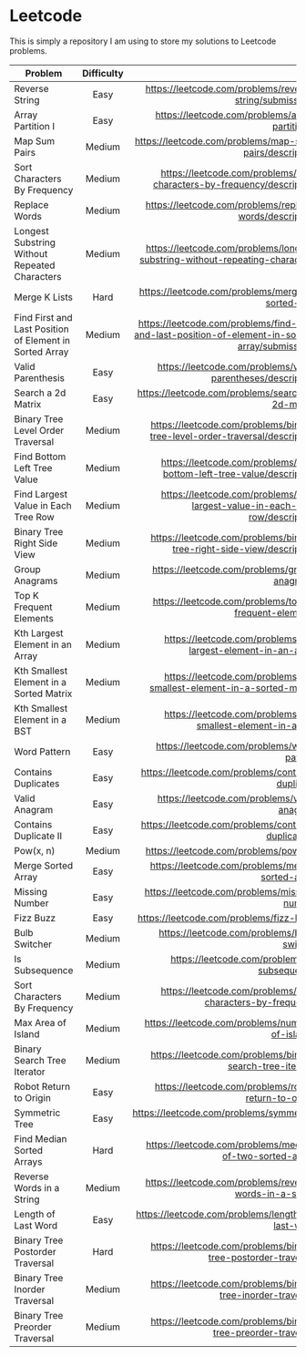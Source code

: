 # Leetcode

This is simply a repository I  am using to store my solutions to Leetcode 
problems.

| Problem        | Difficulty           | Link  |
| ------------- |:-------------:| -----:|
| Reverse String      | Easy | https://leetcode.com/problems/reverse-string/submissions/ |
| Array Partition I| Easy |https://leetcode.com/problems/array-partition-i/|
| Map Sum Pairs| Medium |https://leetcode.com/problems/map-sum-pairs/description/|
| Sort Characters By Frequency |Medium|https://leetcode.com/problems/sort-characters-by-frequency/description/|
| Replace Words| Medium |https://leetcode.com/problems/replace-words/description/|
| Longest Substring Without Repeated Characters|Medium|https://leetcode.com/problems/longest-substring-without-repeating-characters/|
| Merge K Lists| Hard| https://leetcode.com/problems/merge-k-sorted-lists/|
| Find First and Last Position of Element in Sorted Array| Medium| https://leetcode.com/problems/find-first-and-last-position-of-element-in-sorted-array/submissions/|
| Valid Parenthesis| Easy|https://leetcode.com/problems/valid-parentheses/description/|
| Search a 2d Matrix|Easy|https://leetcode.com/problems/search-a-2d-matrix/|
| Binary Tree Level Order Traversal|Medium|https://leetcode.com/problems/binary-tree-level-order-traversal/description/|
| Find Bottom Left Tree Value|Medium|https://leetcode.com/problems/find-bottom-left-tree-value/description/|
| Find Largest Value in Each Tree Row|Medium|https://leetcode.com/problems/find-largest-value-in-each-tree-row/description/|
| Binary Tree Right Side View|Medium|https://leetcode.com/problems/binary-tree-right-side-view/description/|
| Group Anagrams| Medium | https://leetcode.com/problems/group-anagrams/ |
| Top K Frequent Elements| Medium | https://leetcode.com/problems/top-k-frequent-elements/ |
| Kth Largest Element in an Array | Medium | https://leetcode.com/problems/kth-largest-element-in-an-array/ | 
| Kth Smallest Element in a Sorted Matrix | Medium | https://leetcode.com/problems/kth-smallest-element-in-a-sorted-matrix/ |
| Kth Smallest Element in a BST | Medium | https://leetcode.com/problems/kth-smallest-element-in-a-bst/ |
| Word Pattern | Easy | https://leetcode.com/problems/word-pattern/ |
| Contains Duplicates | Easy | https://leetcode.com/problems/contains-duplicate/ |
| Valid Anagram | Easy | https://leetcode.com/problems/valid-anagram/ |
| Contains Duplicate II | Easy | https://leetcode.com/problems/contains-duplicate-ii/ |
| Pow(x, n) | Medium | https://leetcode.com/problems/powx-n/ |
| Merge Sorted Array | Easy | https://leetcode.com/problems/merge-sorted-array/ |
| Missing Number | Easy | https://leetcode.com/problems/missing-number/ |
| Fizz Buzz | Easy | https://leetcode.com/problems/fizz-buzz/ |
| Bulb Switcher | Medium | https://leetcode.com/problems/bulb-switcher |
| Is Subsequence | Medium | https://leetcode.com/problems/is-subsequence/ |
| Sort Characters By Frequency | Medium | https://leetcode.com/problems/sort-characters-by-frequency/ |
| Max Area of Island | Medium | https://leetcode.com/problems/number-of-islands/ |
| Binary Search Tree Iterator | Medium | https://leetcode.com/problems/binary-search-tree-iterator/ |
| Robot Return to Origin | Easy | https://leetcode.com/problems/robot-return-to-origin/ |
| Symmetric Tree | Easy | https://leetcode.com/problems/symmetric-tree/ |
| Find Median Sorted Arrays | Hard | https://leetcode.com/problems/median-of-two-sorted-arrays |
| Reverse Words in a String | Medium | https://leetcode.com/problems/reverse-words-in-a-string/ |
| Length of Last Word | Easy | https://leetcode.com/problems/length-of-last-word/ |
| Binary Tree Postorder Traversal | Hard | https://leetcode.com/problems/binary-tree-postorder-traversal/ |
| Binary Tree Inorder Traversal | Medium | https://leetcode.com/problems/binary-tree-inorder-traversal/ |
| Binary Tree Preorder Traversal | Medium | https://leetcode.com/problems/binary-tree-preorder-traversal/ |